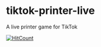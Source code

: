 # tiktok-printer-live
A live printer game for TikTok

[![HitCount](https://hits.dwyl.com/alexdhg/tiktok-printer-live.svg?style=flat)](http://hits.dwyl.com/alexdhg/tiktok-printer-live)
